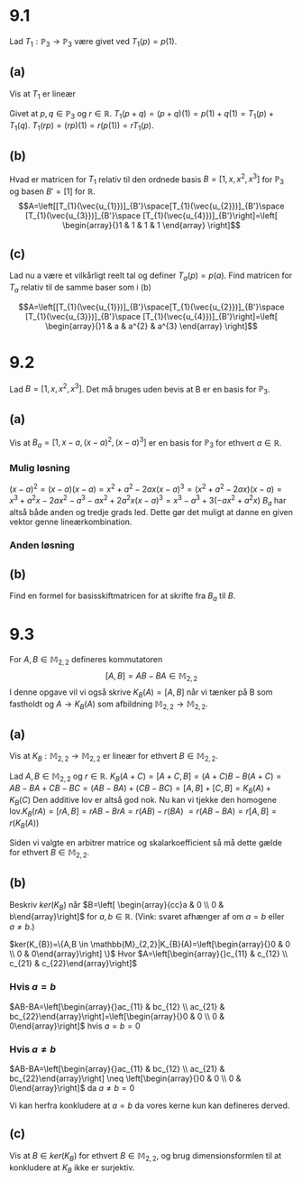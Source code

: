 # 9.1
Lad $T_{1}:\mathbb{P}_{3}\to \mathbb{P}_{3}$ være givet ved $T_{1}(p)=p(1)$.
## (a) 
Vis at $T_{1}$ er lineær

Givet at $p,q \in \mathbb{P}_{3}$ og $r \in \mathbb{R}$.
$T_{1}(p+q)=(p+q)(1)=p(1)+q(1)=T_{1}(p)+T_{1}(q)$.
$T_{1}(rp)=(rp)(1)=r(p(1))=rT_{1}(p)$.

## (b)
Hvad er matricen for $T_{1}$ relativ til den ordnede basis $B=[1,x,x^{2},x^{3}]$ for $\mathbb{P}_{3}$ og basen $B'=[1]$ for $\mathbb{R}$.
$$A=\left[[T_{1}(\vec{u_{1}})]_{B'}\space[T_{1}(\vec{u_{2}})]_{B'}\space [T_{1}(\vec{u_{3}})]_{B'}\space [T_{1}(\vec{u_{4}})]_{B'}\right]=\left[
\begin{array}{}1  & 1 & 1 & 1
\end{array}
\right]$$

## (c)
Lad nu a være et vilkårligt reelt tal og definer $T_{a}(p)=p(a)$. Find matricen for $T_{a}$ relativ til de samme baser som i (b)

$$A=\left[[T_{1}(\vec{u_{1}})]_{B'}\space[T_{1}(\vec{u_{2}})]_{B'}\space [T_{1}(\vec{u_{3}})]_{B'}\space [T_{1}(\vec{u_{4}})]_{B'}\right]=\left[
\begin{array}{}1 & a & a^{2} & a^{3}
\end{array}
\right]$$

# 9.2
Lad $B=[1,x,x^{2},x^{3}]$. Det må bruges uden bevis at B er en basis for $\mathbb{P}_{3}$.
## (a)
Vis at $B_{a}=[1,x-a,(x-a)^{2},(x-a)^{3}]$ er en basis for $\mathbb{P}_{3}$ for ethvert $a \in \mathbb{R}$.
### Mulig løsning
$(x-a)^{2}=(x-a)(x-a)=x^{2}+a^{2}-2ax$$(x-a)^{3}=(x^{2}+a^{2}-2ax)(x-a)=x^{3}+a^{2}x-2ax^{2}-a^{3}-ax^{2}+2a^{2}x$$(x-a)^{3}=x^{3}-a^{3}+3(-ax^{2}+a^{2}x)$
$B_{a}$ har altså både anden og tredje grads led. Dette gør det muligt at danne en given vektor genne lineærkombination.
### Anden løsning

## (b)
Find en formel for basisskiftmatricen for at skrifte fra $B_{a}$ til $B$.

# 9.3
For $A,B \in \mathbb{M}_{2,2}$ defineres kommutatoren $$[A,B]=AB-BA \in \mathbb{M}_{2,2}$$ I denne opgave vil vi også skrive $K_{B}(A)=[A,B]$ når vi tænker på B som fastholdt og $A\rightarrow K_{B}(A)$ som afbildning $\mathbb{M}_{2,2}\to \mathbb{M}_{2,2}$. 
## (a)
Vis at $K_{B}:\mathbb{M}_{2,2}\to \mathbb{M}_{2,2}$ er lineær for ethvert $B \in \mathbb{M}_{2,2}$.

Lad $A,B \in \mathbb{M}_{2,2}$ og $r \in \mathbb{R}$.
$K_{B}(A+C)=[A+C,B]=(A+C)B-B(A+C)=AB-BA+CB-BC$$=(AB-BA)+(CB-BC)=[A,B]+[C,B]=K_{B}(A)+K_{B}(C)$
Den additive lov er altså god nok.
Nu kan vi tjekke den homogene lov.$K_{B}(rA)=[rA,B]=rAB-BrA=r(AB)-r(BA)$
$=r(AB-BA)=r[A,B]=r(K_{B}(A))$

Siden vi valgte en arbitrer matrice og skalarkoefficient så må dette gælde for ethvert $B \in \mathbb{M}_{2,2}$.
## (b)
Beskriv $ker(K_{B})$ når $B=\left[ \begin{array}{cc}a & 0 \\ 0 & b\end{array}\right]$ for $a,b \in \mathbb{R}$. (Vink: svaret afhænger af om $a=b$ eller $a \neq b$.)

$ker(K_{B})=\{A,B \in \mathbb{M}_{2,2}|K_{B}(A)=\left[\begin{array}{}0 & 0 \\ 0 & 0\end{array}\right] \}$
Hvor $A=\left[\begin{array}{}c_{11} & c_{12} \\ c_{21} & c_{22}\end{array}\right]$

### Hvis $a=b$
$AB-BA=\left[\begin{array}{}ac_{11} & bc_{12} \\ ac_{21} & bc_{22}\end{array}\right]=\left[\begin{array}{}0 & 0 \\ 0 & 0\end{array}\right]$ hvis $a=b=0$

### Hvis $a \neq b$
$AB-BA=\left[\begin{array}{}ac_{11} & bc_{12} \\ ac_{21} & bc_{22}\end{array}\right] \neq \left[\begin{array}{}0 & 0 \\ 0 & 0\end{array}\right]$ da $a \neq b = 0$ 

Vi kan herfra konkludere at $a=b$ da vores kerne kun kan defineres derved.

## (c)
Vis at $B \in ker(K_{B})$ for ethvert $B \in \mathbb{M}_{2,2}$, og brug dimensionsformlen til at konkludere at $K_{B}$ ikke er surjektiv.

